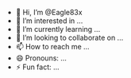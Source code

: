 - 👋 Hi, I’m @Eagle83x
- 👀 I’m interested in ...
- 🌱 I’m currently learning ...
- 💞️ I’m looking to collaborate on ...
- 📫 How to reach me ...
- 😄 Pronouns: ...
- ⚡ Fun fact: ...

<!---
Eagle83x/Eagle83x is a ✨ special ✨ repository because its `README.md` (this file) appears on your GitHub profile.
You can click the Preview link to take a look at your changes.
--->
